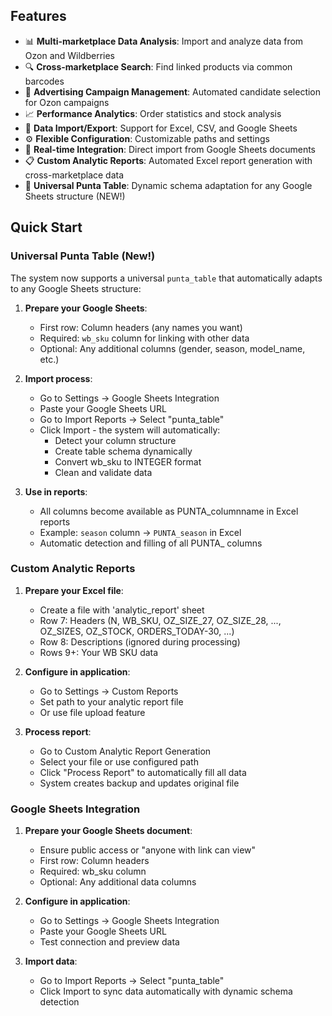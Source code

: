 ## Features

- 📊 **Multi-marketplace Data Analysis**: Import and analyze data from Ozon and Wildberries
- 🔍 **Cross-marketplace Search**: Find linked products via common barcodes
- 🎯 **Advertising Campaign Management**: Automated candidate selection for Ozon campaigns
- 📈 **Performance Analytics**: Order statistics and stock analysis
- 🔄 **Data Import/Export**: Support for Excel, CSV, and Google Sheets
- ⚙️ **Flexible Configuration**: Customizable paths and settings
- 🚀 **Real-time Integration**: Direct import from Google Sheets documents
- 📋 **Custom Analytic Reports**: Automated Excel report generation with cross-marketplace data
- 🔄 **Universal Punta Table**: Dynamic schema adaptation for any Google Sheets structure (NEW!)

## Quick Start

### Universal Punta Table (New!)
The system now supports a universal `punta_table` that automatically adapts to any Google Sheets structure:

1. **Prepare your Google Sheets**:
   - First row: Column headers (any names you want)
   - Required: `wb_sku` column for linking with other data
   - Optional: Any additional columns (gender, season, model_name, etc.)

2. **Import process**:
   - Go to Settings → Google Sheets Integration
   - Paste your Google Sheets URL
   - Go to Import Reports → Select "punta_table"
   - Click Import - the system will automatically:
     - Detect your column structure
     - Create table schema dynamically
     - Convert wb_sku to INTEGER format
     - Clean and validate data

3. **Use in reports**:
   - All columns become available as PUNTA_columnname in Excel reports
   - Example: `season` column → `PUNTA_season` in Excel
   - Automatic detection and filling of all PUNTA_ columns

### Custom Analytic Reports
1. **Prepare your Excel file**:
   - Create a file with 'analytic_report' sheet
   - Row 7: Headers (N, WB_SKU, OZ_SIZE_27, OZ_SIZE_28, ..., OZ_SIZES, OZ_STOCK, ORDERS_TODAY-30, ...)
   - Row 8: Descriptions (ignored during processing)
   - Rows 9+: Your WB SKU data

2. **Configure in application**:
   - Go to Settings → Custom Reports
   - Set path to your analytic report file
   - Or use file upload feature

3. **Process report**:
   - Go to Custom Analytic Report Generation
   - Select your file or use configured path
   - Click "Process Report" to automatically fill all data
   - System creates backup and updates original file

### Google Sheets Integration
1. **Prepare your Google Sheets document**:
   - Ensure public access or "anyone with link can view"
   - First row: Column headers
   - Required: wb_sku column
   - Optional: Any additional data columns

2. **Configure in application**:
   - Go to Settings → Google Sheets Integration
   - Paste your Google Sheets URL
   - Test connection and preview data

3. **Import data**:
   - Go to Import Reports → Select "punta_table"
   - Click Import to sync data automatically with dynamic schema detection 